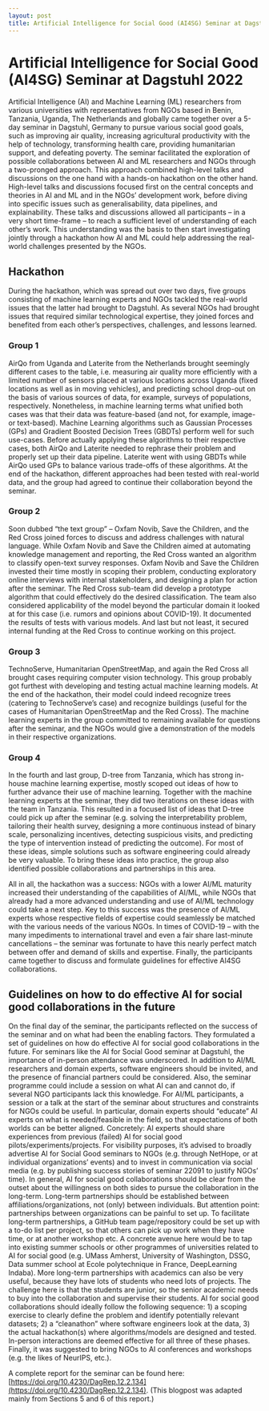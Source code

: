 ```yaml
---
layout: post
title: Artificial Intelligence for Social Good (AI4SG) Seminar at Dagstuhl 2022
---
```


# Artificial Intelligence for Social Good (AI4SG) Seminar at Dagstuhl 2022

Artificial Intelligence (AI) and Machine Learning (ML) researchers from various universities with representatives from NGOs based in Benin, Tanzania, Uganda, The Netherlands and globally came together over a 5-day seminar in Dagstuhl, Germany to pursue various social good goals, such as improving air quality, increasing agricultural productivity with the help of technology, transforming health care, providing humanitarian support, and defeating poverty. The seminar facilitated the exploration of possible collaborations between AI and ML researchers and NGOs through a two-pronged approach. This approach combined high-level talks and discussions on the one hand with a hands-on hackathon on the other hand. High-level talks and discussions focused first on the central concepts and theories in AI and ML and in the NGOs’ development work, before diving into specific issues such as generalisability, data pipelines, and explainability. These talks and discussions allowed all participants – in a very short time-frame – to reach a sufficient level of understanding of each other’s work. This understanding was the basis to then start investigating jointly through a hackathon how AI and ML could help addressing the real-world challenges presented by the NGOs.


## Hackathon 

During the hackathon, which was spread out over two days, five groups consisting of machine learning experts and NGOs tackled the real-world issues that the latter had brought to Dagstuhl. As several NGOs had brought issues that required similar technological expertise, they joined forces and benefited from each other’s perspectives, challenges, and lessons learned. 

### Group 1 
AirQo from Uganda and Laterite from the Netherlands brought seemingly different cases to the table, i.e. measuring air quality more efficiently with a limited number of sensors placed at various locations across Uganda (fixed locations as well as in moving vehicles), and predicting school drop-out on the basis of various sources of data, for example, surveys of populations, respectively. Nonetheless, in machine learning terms what unified both cases was that their data was feature-based (and not, for example, image- or text-based). Machine Learning algorithms such as Gaussian Processes (GPs) and Gradient Boosted Decision Trees (GBDTs) perform well for such use-cases. Before actually applying these algorithms to their respective cases, both AirQo and Laterite needed to rephrase their problem and properly set up their data pipeline. Laterite went with using GBDTs while AirQo used GPs to balance various trade-offs of these algorithms. At the end of the hackathon, different approaches had been tested with real-world data, and the group had agreed to continue their collaboration beyond the seminar. 

### Group 2 
Soon dubbed “the text group” – Oxfam Novib, Save the Children, and the Red Cross joined forces to discuss and address challenges with natural language. While Oxfam Novib and Save the Children aimed at automating knowledge management and reporting, the Red Cross wanted an algorithm to classify open-text survey responses. Oxfam Novib and Save the Children invested their time mostly in scoping their problem, conducting exploratory online interviews with internal stakeholders, and designing a plan for action after the seminar. The Red Cross sub-team did develop a prototype algorithm that could effectively do the desired classification. The team also considered applicability of the model beyond the particular domain it looked at for this case (i.e. rumors and opinions about COVID-19). It documented the results of tests with various models. And last but not least, it secured internal funding at the Red Cross to continue working on this project. 

### Group 3 
TechnoServe, Humanitarian OpenStreetMap, and again the Red Cross all brought cases requiring computer vision technology. This group probably got furthest with developing and testing actual machine learning models. At the end of the hackathon, their model could indeed recognize trees (catering to TechnoServe’s case) and recognize buildings (useful for the cases of Humanitarian OpenStreetMap and the Red Cross). The machine learning experts in the group committed to remaining available for questions after the seminar, and the NGOs would give a demonstration of the models in their respective organizations. 

### Group 4 
In the fourth and last group, D-tree from Tanzania, which has strong in-house machine learning expertise, mostly scoped out ideas of how to further advance their use of machine learning. Together with the machine learning experts at the seminar, they did two iterations on these ideas with the team in Tanzania. This resulted in a focused list of ideas that D-tree could pick up after the seminar (e.g. solving the interpretability problem, tailoring their health survey, designing a more continuous instead of binary scale, personalizing incentives, detecting suspicious visits, and predicting the type of intervention instead of predicting the outcome). For most of these ideas, simple solutions such as software engineering could already be very valuable. To bring these ideas into practice, the group also identified possible collaborations and partnerships in this area. 

All in all, the hackathon was a success: NGOs with a lower AI/ML maturity increased their understanding of the capabilities of AI/ML, while NGOs that already had a more advanced understanding and use of AI/ML technology could take a next step. Key to this success was the presence of AI/ML experts whose respective fields of expertise could seamlessly be matched with the various needs of the various NGOs. In times of COVID-19 – with the many impediments to international travel and even a fair share last-minute cancellations – the seminar was fortunate to have this nearly perfect match between offer and demand of skills and expertise. Finally, the participants came together to discuss and formulate guidelines for effective AI4SG collaborations.


## Guidelines on how to do effective AI for social good collaborations in the future

On the final day of the seminar, the participants reflected on the success of the seminar and on what had been the enabling factors. They formulated a set of guidelines on how do effective AI for social good collaborations in the future. For seminars like the AI for Social Good seminar at Dagstuhl, the importance of in-person attendance was underscored. In addition to AI/ML researchers and domain experts, software engineers should be invited, and the presence of financial partners could be considered. Also, the seminar programme could include a session on what AI can and cannot do, if several NGO participants lack this knowledge. For AI/ML participants, a session or a talk at the start of the seminar about structures and constraints for NGOs could be useful. In particular, domain experts should “educate” AI experts on what is needed/feasible in the field, so that expectations of both worlds can be better aligned. Concretely: AI experts should share experiences from previous (failed) AI for social good pilots/experiments/projects. For visibility purposes, it’s advised to broadly advertise AI for Social Good seminars to NGOs (e.g. through NetHope, or at individual organizations’ events) and to invest in communication via social media (e.g. by publishing success stories of seminar 22091 to justify NGOs’ time). In general, AI for social good collaborations should be clear from the outset about the willingness on both sides to pursue the collaboration in the long-term. Long-term partnerships should be established between affiliations/organizations, not (only) between individuals. But attention point: partnerships between organizations can be painful to set up. To facilitate long-term partnerships, a GitHub team page/repository could be set up with a to-do list per project, so that others can pick up work when they have time, or at another workshop etc. A concrete avenue here would be to tap into existing summer schools or other programmes of universities related to AI for social good (e.g. UMass Amherst, University of Washington, DSSG, Data summer school at Ecole polytechnique in France, DeepLearning Indaba). More long-term partnerships with academics can also be very useful, because they have lots of students who need lots of projects. The challenge here is that the students are junior, so the senior academic needs to buy into the collaboration and supervise their students. AI for social good collaborations should ideally follow the following sequence: 1) a scoping exercise to clearly define the problem and identify potentially relevant datasets; 2) a “cleanathon” where software engineers look at the data, 3) the actual hackathon(s) where algorithms/models are designed and tested. In-person interactions are deemed effective for all three of these phases. Finally, it was suggested to bring NGOs to AI conferences and workshops (e.g. the likes of NeurIPS, etc.).

A complete report for the seminar can be found here: [https://doi.org/10.4230/DagRep.12.2.134](https://doi.org/10.4230/DagRep.12.2.134).
(This blogpost was adapted mainly from Sections 5 and 6 of this report.)
